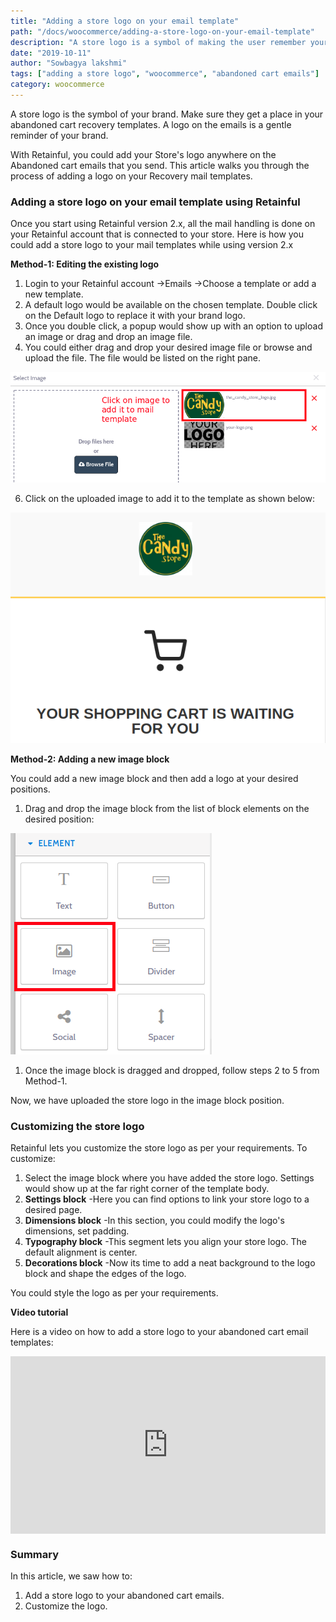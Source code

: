```yaml
---
title: "Adding a store logo on your email template"
path: "/docs/woocommerce/adding-a-store-logo-on-your-email-template"
description: "A store logo is a symbol of making the user remember your brand. Here is how you could add one to your abandoned cart emails."
date: "2019-10-11"
author: "Sowbagya lakshmi"
tags: ["adding a store logo", "woocommerce", "abandoned cart emails"]
category: woocommerce
---
```


A store logo is the symbol of your brand. Make sure they get a place in your abandoned cart recovery templates. A logo on the emails is a gentle reminder of your brand.

With Retainful, you could add your Store's logo anywhere on the Abandoned cart emails that you send. This article walks you through the process of adding a logo on your Recovery mail templates.

### Adding a store logo on your email template using Retainful

Once you start using Retainful version 2.x, all the mail handling is done on your Retainful account that is connected to your store.
Here is how you could add a store logo to your mail templates while using version 2.x

**Method-1: Editing the existing logo**

1. <link-text url="https://app.retainful.com/" target="_blank" rel="noopener">Login</link-text> to your Retainful account ->Emails ->Choose a template or add a new template.
2. A default logo would be available on the chosen template. Double click on the Default logo to replace it with your brand logo.
3. Once you double click, a popup would show up with an option to upload an image or drag and drop an image file.
4. You could either drag and drop your desired image file or browse and upload the file. The file would be listed on the right pane.


![Logo added](../../images/docs/adding-a-logo-to-abandoned-cart-templates/logo-added.png)


6. Click on the uploaded image to add it to the template as shown below:


![Logo view](../../images/docs/adding-a-logo-to-abandoned-cart-templates/logo-frontend.png)



**Method-2: Adding a new image block**

You could add a new image block and then add a logo at your desired positions. 

1. Drag and drop the image block from the list of block elements on the desired position:

![Image-block](../../images/docs/adding-a-logo-to-abandoned-cart-templates/image-block.png)


1. Once the image block is dragged and dropped, follow steps 2 to 5 from Method-1.

Now, we have uploaded the store logo in the image block position.

### Customizing the store logo

Retainful lets you customize the store logo as per your requirements. To customize:

1. Select the image block where you have added the store logo. Settings would show up at the far right corner of the template body.
2. **Settings block** -Here you can find options to link your store logo to a desired page. 
3. **Dimensions block** -In this section, you could modify the logo's dimensions, set padding.
4. **Typography block** -This segment lets you align your store logo. The default alignment is center.
5. **Decorations block** -Now its time to add a neat background to the logo block and shape the edges of the logo.

You could style the logo as per your requirements.

**Video tutorial**

Here is a video on how to add a store logo to your abandoned cart email templates:
<div style="position: relative; padding-bottom: 56.25%; height: 0;"><iframe src="https://www.loom.com/embed/af2567f5e8f04f3cbd9082e90f0d16eb" frameborder="0" webkitallowfullscreen mozallowfullscreen allowfullscreen style="position: absolute; top: 0; left: 0; width: 100%; height: 100%;"></iframe></div>


### Summary

In this article, we saw how to:

1. Add a store logo to your abandoned cart emails.
2. Customize the logo.
